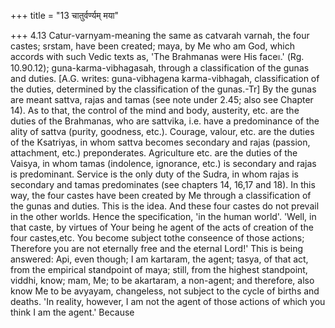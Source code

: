 +++
title = "13 चातुर्वर्ण्यम् मया"

+++
4.13 Catur-varnyam-meaning the same as catvarah varnah, the four castes;
srstam, have been created; maya, by Me who am God, which accords with
such Vedic texts as, 'The Brahmanas were His face৷৷.' (Rg. 10.90.12);
guna-karma-vibhagasah, through a classification of the gunas and duties.
\[A.G. writes: guna-vibhagena karma-vibhagah, classification of the
duties, determined by the classification of the gunas.-Tr\] By the gunas
are meant sattva, rajas and tamas (see note under 2.45; also see Chapter
14). As to that, the control of the mind and body, austerity, etc. are
the duties of the Brahmanas, who are sattvika, i.e. have a predominance
of the ality of sattva (purity, goodness, etc.). Courage, valour, etc.
are the duties of the Ksatriyas, in whom sattva becomes secondary and
rajas (passion, attachment, etc.) preponderates. Agriculture etc. are
the duties of the Vaisya, in whom tamas (indolence, ignorance, etc.) is
secondary and rajas is predominant. Service is the only duty of the
Sudra, in whom rajas is secondary and tamas predominates (see chapters
14, 16,17 and 18). In this way, the four castes have been created by Me
through a classification of the gunas and duties. This is the idea. And
these four castes do not prevail in the other worlds. Hence the
specification, 'in the human world'. 'Well, in that caste, by virtues of
Your being he agent of the acts of creation of the four castes,etc. You
become subject tothe conseence of those actions; Therefore you are not
eternally free and the eternal Lord!' This is being answered: Api, even
though; I am kartaram, the agent; tasya, of that act, from the empirical
standpoint of maya; still, from the highest standpoint, viddhi, know;
mam, Me; to be akartaram, a non-agent; and therefore, also know Me to be
avyayam, changeless, not subject to the cycle of births and deaths. 'In
reality, however, I am not the agent of those actions of which you think
I am the agent.' Because
